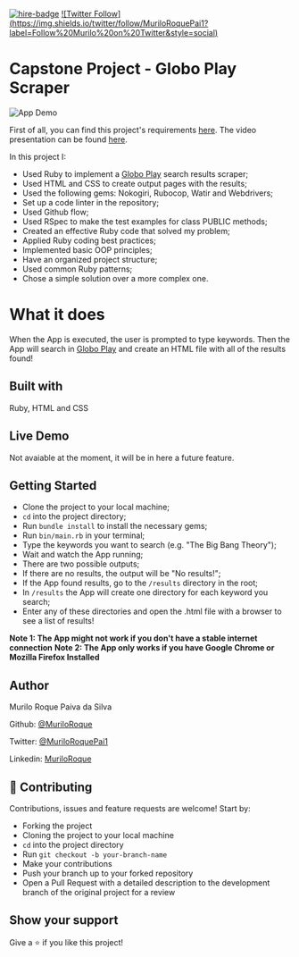 [![hire-badge](https://img.shields.io/badge/Consult%20/%20Hire%20Murilo-Click%20to%20Contact-brightgreen)](mailto:muriloengqui@gmail.com) [![Twitter Follow] (https://img.shields.io/twitter/follow/MuriloRoquePai1?label=Follow%20Murilo%20on%20Twitter&style=social)](https://twitter.com/MuriloRoquePai1)

# Capstone Project - Globo Play Scraper

![App Demo](https://media.giphy.com/media/dCAEuVRcjLFu6GmOby/giphy.gif)

First of all, you can find this project's requirements [here](https://www.notion.so/microverse/Build-your-own-scraper-f54eaca54d8a4d758a5f0141468127a8). The video presentation can be found [here](zoom).

In this project I:

- Used Ruby to implement a [Globo Play](https://globoplay.globo.com) search results scraper;
- Used HTML and CSS to create output pages with the results;
- Used the following gems: Nokogiri, Rubocop, Watir and Webdrivers;
- Set up a code linter in the repository;
- Used Github flow;
- Used RSpec to make the test examples for class PUBLIC methods;
- Created an effective Ruby code that solved my problem;
- Applied Ruby coding best practices;
- Implemented basic OOP principles;
- Have an organized project structure;
- Used common Ruby patterns;
- Chose a simple solution over a more complex one.

# What it does

When the App is executed, the user is prompted to type keywords. Then the App will search in [Globo Play](https://globoplay.globo.com) and create an HTML file with all of the results found!

## Built with

Ruby, HTML and CSS

## Live Demo

Not avaiable at the moment, it will be in here a future feature.

## Getting Started

- Clone the project to your local machine;
- `cd` into the project directory;
- Run `bundle install` to install the necessary gems;
- Run `bin/main.rb` in your terminal;
- Type the keywords you want to search (e.g. "The Big Bang Theory");
- Wait and watch the App running;
- There are two possible outputs;
- If there are no results, the output will be "No results!";
- If the App found results, go to the `/results` directory in the root;
- In `/results` the App will create one directory for each keyword you search;
- Enter any of these directories and open the .html file with a browser to see a list of results!

**Note 1: The App might not work if you don't have a stable internet connection**
**Note 2: The App only works if you have Google Chrome or Mozilla Firefox Installed**

## Author

Murilo Roque Paiva da Silva

Github: [@MuriloRoque](https://github.com/MuriloRoque)

Twitter: [@MuriloRoquePai1](https://twitter.com/MuriloRoquePai1)

Linkedin: [MuriloRoque](https://www.linkedin.com/in/murilo-roque-b1268741/)

## 🤝 Contributing

Contributions, issues and feature requests are welcome! Start by:

- Forking the project
- Cloning the project to your local machine
- `cd` into the project directory
- Run `git checkout -b your-branch-name`
- Make your contributions
- Push your branch up to your forked repository
- Open a Pull Request with a detailed description to the development branch of the original project for a review

## Show your support

Give a ⭐️ if you like this project!